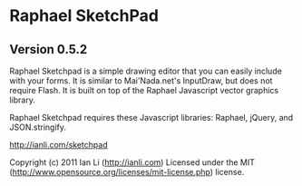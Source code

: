 # Raphael SketchPad

## Version 0.5.2

Raphael Sketchpad is a simple drawing editor that you can easily include with your forms.
It is similar to Mai'Nada.net's InputDraw, but does not require Flash.
It is built on top of the Raphael Javascript vector graphics library.

Raphael Sketchpad requires these Javascript libraries: Raphael, jQuery, and JSON.stringify.

http://ianli.com/sketchpad

Copyright (c) 2011 Ian Li (http://ianli.com)
Licensed under the MIT (http://www.opensource.org/licenses/mit-license.php) license.

